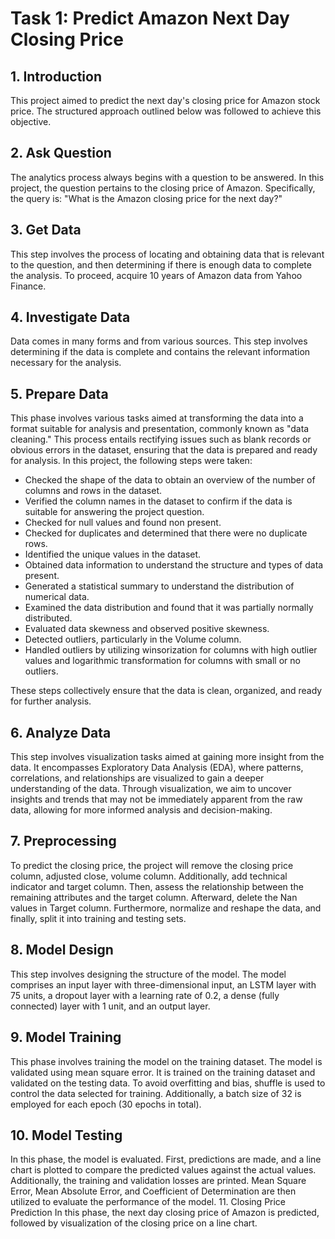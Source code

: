 # Task 1: Predict Amazon Next Day Closing Price

## 1. Introduction
This project aimed to predict the next day's closing price for Amazon stock price. The structured approach outlined below was followed to achieve this objective.

## 2. Ask Question
The analytics process always begins with a question to be answered. In this project, the question pertains to the closing price of Amazon. Specifically, the query is: "What is the Amazon closing price for the next day?"
## 3. Get Data
This step involves the process of locating and obtaining data that is relevant to the question, and then determining if there is enough data to complete the analysis. To proceed, acquire 10 years of Amazon data from Yahoo Finance.
## 4. Investigate Data
Data comes in many forms and from various sources. This step involves determining if the data is complete and contains the relevant information necessary for the analysis.
## 5. Prepare Data
This phase involves various tasks aimed at transforming the data into a format suitable for analysis and presentation, commonly known as "data cleaning." This process entails rectifying issues such as blank records or obvious errors in the dataset, ensuring that the data is prepared and ready for analysis.
In this project, the following steps were taken:
*	Checked the shape of the data to obtain an overview of the number of columns and rows in the dataset.
*	Verified the column names in the dataset to confirm if the data is suitable for answering the project question.
*	Checked for null values and found non present.
*	Checked for duplicates and determined that there were no duplicate rows.
*	Identified the unique values in the dataset.
*	Obtained data information to understand the structure and types of data present.
*	Generated a statistical summary to understand the distribution of numerical data.
*	Examined the data distribution and found that it was partially normally distributed.
*	Evaluated data skewness and observed positive skewness.
*	Detected outliers, particularly in the Volume column.
*	Handled outliers by utilizing winsorization for columns with high outlier values and logarithmic transformation for columns with small or no outliers.
  
These steps collectively ensure that the data is clean, organized, and ready for further analysis.
## 6. Analyze Data
This step involves visualization tasks aimed at gaining more insight from the data. It encompasses Exploratory Data Analysis (EDA), where patterns, correlations, and relationships are visualized to gain a deeper understanding of the data. Through visualization, we aim to uncover insights and trends that may not be immediately apparent from the raw data, allowing for more informed analysis and decision-making.
## 7. Preprocessing
To predict the closing price, the project will remove the closing price column, adjusted close, volume column. Additionally, add technical indicator and target column. Then, assess the relationship between the remaining attributes and the target column. Afterward, delete the Nan values in Target column. Furthermore, normalize and reshape the data, and finally, split it into training and testing sets.
## 8. Model Design
This step involves designing the structure of the model. The model comprises an input layer with three-dimensional input, an LSTM layer with 75 units, a dropout layer with a learning rate of 0.2, a dense (fully connected) layer with 1 unit, and an output layer.
## 9. Model Training
This phase involves training the model on the training dataset. The model is validated using mean square error. It is trained on the training dataset and validated on the testing data. To avoid overfitting and bias, shuffle is used to control the data selected for training. Additionally, a batch size of 32 is employed for each epoch (30 epochs in total).
## 10. Model Testing
In this phase, the model is evaluated. First, predictions are made, and a line chart is plotted to compare the predicted values against the actual values. Additionally, the training and validation losses are printed. Mean Square Error, Mean Absolute Error, and Coefficient of Determination are then utilized to evaluate the performance of the model.
11. Closing Price Prediction
In this phase, the next day closing price of Amazon is predicted, followed by visualization of the closing price on a line chart.
